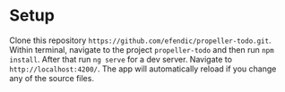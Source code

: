 # Setup

Clone this repository `https://github.com/efendic/propeller-todo.git`.
Within terminal, navigate to the project `propeller-todo` and then run `npm install`. After that run `ng serve` for a dev server.
Navigate to `http://localhost:4200/`. The app will automatically reload if you change any of the source files.
